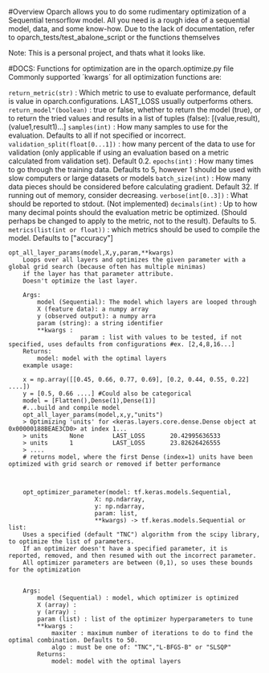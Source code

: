 #Overview
Oparch allows you to do some rudimentary optimization of a Sequential tensorflow model.
All you need is a rough idea of a sequential model, data, and some know-how.
Due to the lack of documentation, refer to oparch_tests/test_abalone_script or the functions themselves

Note: This is a personal project, and thats what it looks like.

#DOCS:
Functions for optimization are in the oparch.optimize.py file
Commonly supported ´kwargs´ for all optimization functions are:

`return_metric(str)` : Which metric to use to evaluate performance, default is value in oparch.configurations. LAST_LOSS usually outperforms others.
`return_model"(boolean)` : true or false, whether to return the model (true), or to return the tried values and results in a list of tuples (false): [(value,result),     (value1,result1)...]
`samples(int)` : How many samples to use for the evaluation. Defaults to all if not specified or incorrect.
`validation_split(float[0...1])` : how many percent of the data to use for validation (only applicable if using an evaluation based on a metric calculated from validation set). Default 0.2.
`epochs(int)` : How many times to go through the training data. Defaults to 5, however 1 should be used with slow computers or large datasets or models
`batch_size(int)` : How many data pieces should be considered before calculating gradient. Default 32. If running out of memory, consider decreasing.
`verbose(int[0..3])` : What should be reported to stdout. (Not implemented)
`decimals(int)` : Up to how many decimal points should the evaluation metric be optimized. (Should perhaps be changed to apply to the metric, not to the result). Defaults to 5.
`metrics(list(int or float))` : which metrics should be used to compile the model. Defaults to ["accuracy"]

```
opt_all_layer_params(model,X,y,param,**kwargs)
    Loops over all layers and optimizes the given parameter with a global grid search (because often has multiple minimas)
    if the layer has that parameter attribute.
    Doesn't optimize the last layer.

    Args:
        model (Sequential): The model which layers are looped through
        X (feature data): a numpy array
        y (observed output): a numpy arra
        param (string): a string identifier
        **kwargs : 
                    param : list with values to be tested, if not specified, uses defaults from configurations #ex. [2,4,8,16...]
    Returns:
        model: model with the optimal layers
    example usage:

    x = np.array([[0.45, 0.66, 0.77, 0.69], [0.2, 0.44, 0.55, 0.22] ....])
    y = [0.5, 0.66 ....] #Could also be categorical
    model = [Flatten(),Dense(1),Dense(1)]
    #...build and compile model
    opt_all_layer_params(model,x,y,"units")
    > Optimizing 'units' for <keras.layers.core.dense.Dense object at 0x00000188BEAE3CD0> at index 1...
    > units      None        LAST_LOSS       20.42995636533
    > units      1           LAST_LOSS       23.82626426555
    > ....
    # returns model, where the first Dense (index=1) units have been optimized with grid search or removed if better performance



    opt_optimizer_parameter(model: tf.keras.models.Sequential,
                        X: np.ndarray,
                        y: np.ndarray,
                        param: list,
                        **kwargs) -> tf.keras.models.Sequential or list:
    Uses a specified (default "TNC") algorithm from the scipy library, to optimize the list of parameters.
    If an optimizer doesn't have a specified parameter, it is reported, removed, and then resumed with out the incorrect parameter.
    All optimizer parameters are between (0,1), so uses these bounds for the optimization


    Args:
        model (Sequential) : model, which optimizer is optimized
        X (array) :
        y (array) : 
        param (list) : list of the optimizer hyperparameters to tune
        **kwargs : 
            maxiter : maximum number of iterations to do to find the optimal combination. Defaults to 50.
            algo : must be one of: "TNC","L-BFGS-B" or "SLSQP"
        Returns:
            model: model with the optimal layers

